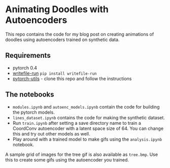 # Animating Doodles with Autoencoders

This repo contains the code for my blog post on creating animations of doodles using autoencoders trained on synthetic data.

## Requirements

* pytorch 0.4
* [writefile-run](https://pypi.org/project/writefile-run/) `pip install writefile-run`
* [pytorch-utils](https://github.com/rajatvd/PytorchUtils) - clone this repo and follow the instructions

## The notebooks

* `modules.ipynb` and `autoenc_models.ipynb` contain the code for building the pytorch models.
* `lines_dataset.ipynb` contains the code for making the synthetic dataset.
* Run `train.ipynb` after setting a save directory name to train a CoordConv autoencoder with a latent space size of 64. You can change this and try out other models as well.
* Play around with a trained model to make gifs using the `analysis.ipynb` notebook.

A sample grid of images for the tree gif is also available as `tree.bmp`. Use this to create some gifs using the autoencoder you trained.